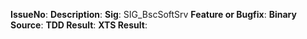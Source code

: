 **IssueNo**:
**Description**:
**Sig**: SIG_BscSoftSrv
**Feature or Bugfix**:
**Binary Source**:
**TDD Result**:
**XTS Result**:
